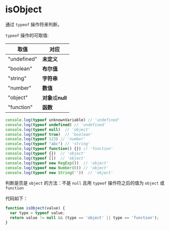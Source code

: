 # isObject

通过 `typeof` 操作符来判断。

`typeof` 操作的可取值:

取值|对应
---|----
"undefined" | **未定义**
"boolean"   | **布尔值**
"string"    | **字符串**
"number"    | **数值**
"object"    | **对象**或**null**
"function"  | **函数**

```javascript
console.log(typeof unknownVariable) // 'undefined'
console.log(typeof undefined) // 'undefined'
console.log(typeof null)  // 'object'
console.log(typeof true)  // 'boolean'
console.log(typeof 123) // 'number'
console.log(typeof "abc") // 'string'
console.log(typeof function() {}) // 'function'
console.log(typeof {})  // 'object'
console.log(typeof [])  // 'object'
console.log(typeof new RegExp())  // 'object'
console.log(typeof new Number(0)) // 'object'
console.log(typeof new String(''))  // 'object'
```

判断是否是 `object` 的方法：不是 `null` 且用 `typeof` 操作符之后的值为 `object` 或 `function`

代码如下：

```javascript
function isObject(value) {
  var type = typeof value;
  return value != null && (type == 'object' || type == 'function');
}
```
